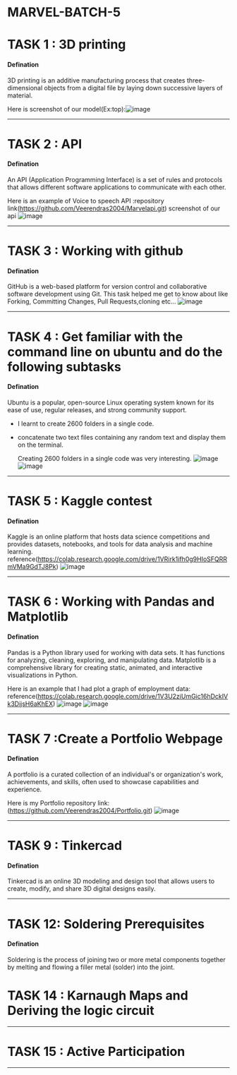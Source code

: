 # MARVEL-BATCH-5

# TASK 1 : 3D printing

#### Defination
3D printing is an additive manufacturing process that creates three-dimensional objects from a digital file by laying down successive layers of material.

Here is screenshot of our model(Ex:top):![image](https://github.com/Veerendras2004/MARVEL-BATCH-5/blob/main/3dprint.jpg?raw=true)

***

# TASK 2 : API

#### Defination
An API (Application Programming Interface) is a set of rules and protocols that allows different software applications to communicate with each other.

Here is an example of Voice to speech API :repository link(https://github.com/Veerendras2004/Marvelapi.git)
screenshot of our api ![image](https://raw.githubusercontent.com/Veerendras2004/MARVEL-BATCH-5/4c1d77f89bb1a85efec56d0bd8038b41957d66d3/api.png)

***

# TASK 3 : Working with github

#### Defination
GitHub is a web-based platform for version control and collaborative software development using Git.
This task helped me get to know about  like Forking, Committing Changes, Pull Requests,cloning etc...
![image](https://github.com/Veerendras2004/MARVEL-BATCH-5/blob/main/clone.png?raw=true)

***

# TASK 4 : Get familiar with the command line on ubuntu and do the following subtasks

#### Defination
Ubuntu is a popular, open-source Linux operating system known for its ease of use, regular releases, and strong community support.

* I learnt to create 2600 folders in a single code.
* concatenate two text files containing any random text and display them on the terminal.

  Creating 2600 folders in a single code was very interesting.
![image](https://raw.githubusercontent.com/Veerendras2004/MARVEL-BATCH-5/b19c220ed0866a70e5d4931cfdb6616591b90e45/ubuntu1.jpg)
![image](https://raw.githubusercontent.com/Veerendras2004/MARVEL-BATCH-5/b19c220ed0866a70e5d4931cfdb6616591b90e45/ubuntu2.jpg)

***

# TASK 5 : Kaggle contest

#### Defination
Kaggle is an online platform that hosts data science competitions and provides datasets, notebooks, and tools for data analysis and machine learning.
reference(https://colab.research.google.com/drive/1VRirk1ifh0g9HIoSFQRRmVMa9GdTJ8Pk)
![image](https://raw.githubusercontent.com/Veerendras2004/MARVEL-BATCH-5/4c1d77f89bb1a85efec56d0bd8038b41957d66d3/kaggle.png)

***

# TASK 6 : Working with Pandas and Matplotlib

#### Defination
Pandas is a Python library used for working with data sets. It has functions for analyzing, cleaning, exploring, and manipulating data. Matplotlib is a comprehensive library for creating static, animated, and interactive visualizations in Python.

Here is an example that I had plot a graph of employment data: reference(https://colab.research.google.com/drive/1V3U2ziUmGic16hDckIVk3DijsH6aKhEX)
![image](https://github.com/Veerendras2004/MARVEL-BATCH-5/blob/main/Screenshot%202024-07-05%20121122.png?raw=true)
![image](https://github.com/Veerendras2004/MARVEL-BATCH-5/blob/main/Screenshot%202024-07-05%20121134.png?raw=true)

***

# TASK 7 :Create a Portfolio Webpage

#### Defination

A portfolio is a curated collection of an individual's or organization's work, achievements, and skills, often used to showcase capabilities and experience.

Here is my Portfolio repository link:(https://github.com/Veerendras2004/Portfolio.git)
![image](https://github.com/Veerendras2004/MARVEL-BATCH-5/blob/main/Screenshot%202024-07-04%20215824.png?raw=true)



***

# TASK 9 : Tinkercad

#### Defination
Tinkercad is an online 3D modeling and design tool that allows users to create, modify, and share 3D digital designs easily.


***

# TASK 12: Soldering Prerequisites

#### Defination
Soldering is the process of joining two or more metal components together by melting and flowing a filler metal (solder) into the joint.



# TASK 14 : Karnaugh Maps and Deriving the logic circuit




***

# TASK 15 : Active Participation






***





  

  

